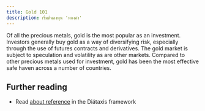 ```yaml
---
title: Gold 101
description: เริ่มต้นลงทุน 'ทองคำ'
---
```


Of all the precious metals, gold is the most popular as an investment. Investors generally buy gold as a way of diversifying risk, especially through the use of futures contracts and derivatives. The gold market is subject to speculation and volatility as are other markets. Compared to other precious metals used for investment, gold has been the most effective safe haven across a number of countries.

## Further reading

- Read [about reference](https://diataxis.fr/reference/) in the Diátaxis framework
